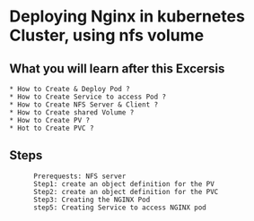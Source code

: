# Deploying Nginx in kubernetes Cluster, using nfs volume

## What you will learn after this Excersis

```
* How to Create & Deploy Pod ?
* How to Create Service to access Pod ?
* How to Create NFS Server & Client ?
* How to Create shared Volume ?
* How to Create PV ?
* Hot to Create PVC ?
```
## Steps 
```
      Prerequests: NFS server
      Step1: create an object definition for the PV
      Step2: create an object definition for the PVC
      Step3: Creating the NGINX Pod
      step5: Creating Service to access NGINX pod 
```
